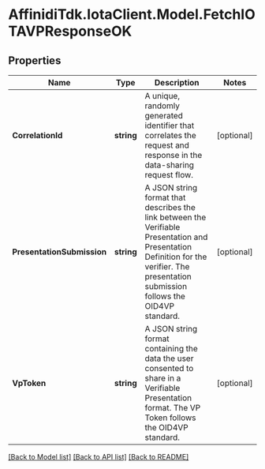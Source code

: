 # AffinidiTdk.IotaClient.Model.FetchIOTAVPResponseOK

## Properties

Name | Type | Description | Notes
------------ | ------------- | ------------- | -------------
**CorrelationId** | **string** | A unique, randomly generated identifier that correlates the request and response in the data-sharing request flow. | [optional] 
**PresentationSubmission** | **string** | A JSON string format that describes the link between the Verifiable Presentation and Presentation Definition for the verifier. The presentation submission follows the OID4VP standard. | [optional] 
**VpToken** | **string** | A JSON string format containing the data the user consented to share in a Verifiable Presentation format. The VP Token follows the OID4VP standard. | [optional] 

[[Back to Model list]](../README.md#documentation-for-models) [[Back to API list]](../README.md#documentation-for-api-endpoints) [[Back to README]](../README.md)

